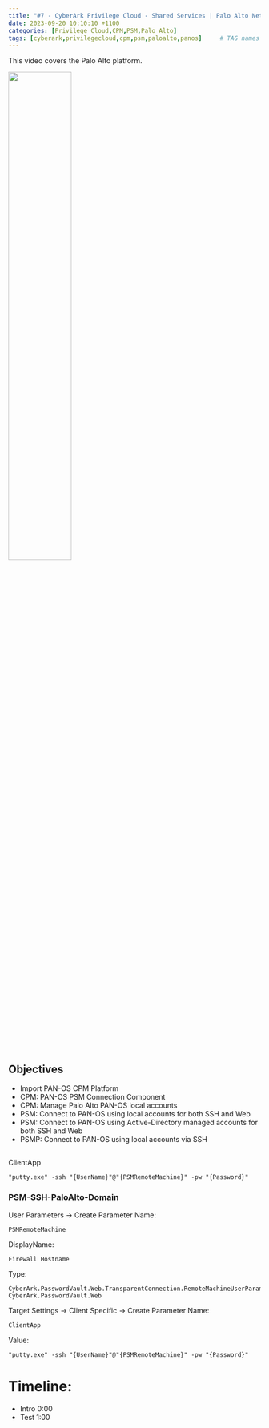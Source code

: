 ```yaml
---
title: "#7 - CyberArk Privilege Cloud - Shared Services | Palo Alto Networks PAN-OS"
date: 2023-09-20 10:10:10 +1100
categories: [Privilege Cloud,CPM,PSM,Palo Alto]
tags: [cyberark,privilegecloud,cpm,psm,paloalto,panos]     # TAG names should always be lowercase
---
```


This video covers the Palo Alto platform.

[<img src="https://i.ytimg.com/vi/Si8MTsSMoTg/maxresdefault.jpg" width="50%">](https://www.youtube.com/watch?v=Si8MTsSMoTg)
## Objectives
- Import PAN-OS CPM Platform 
- CPM: PAN-OS PSM Connection Component
- CPM: Manage Palo Alto PAN-OS local accounts
- PSM: Connect to PAN-OS using local accounts for both SSH and Web
- PSM: Connect to PAN-OS using Active-Directory managed accounts for both SSH and Web
- PSMP: Connect to PAN-OS using local accounts via SSH

## 

ClientApp

```
"putty.exe" -ssh "{UserName}"@"{PSMRemoteMachine}" -pw "{Password}"
```

### PSM-SSH-PaloAlto-Domain

User Parameters
-> Create Parameter
Name: 
```
PSMRemoteMachine
```
DisplayName: 
```
Firewall Hostname
```
Type:
```
CyberArk.PasswordVault.Web.TransparentConnection.RemoteMachineUserParameter, CyberArk.PasswordVault.Web
```

Target Settings -> Client Specific
-> Create Parameter
Name:
```
ClientApp
```
Value:
```
"putty.exe" -ssh "{UserName}"@"{PSMRemoteMachine}" -pw "{Password}"
```

# Timeline:
- Intro 0:00
- Test 1:00
